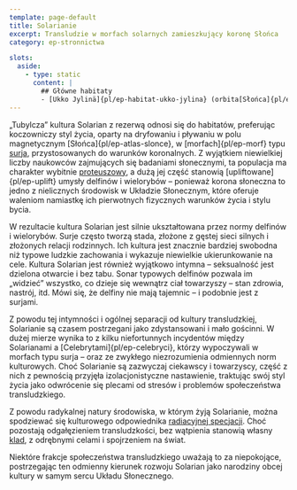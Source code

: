 ```yaml
---
template: page-default
title: Solarianie
excerpt: Transludzie w morfach solarnych zamieszkujący koronę Słońca
category: ep-stronnictwa

slots:
  aside:
    - type: static
      content: |
        ## Główne habitaty
        - [Ukko Jylinä]{pl/ep-habitat-ukko-jylina} (orbita[Słońca]{pl/ep-atlas-slonce})
---
```

„Tubylcza” kultura Solarian z rezerwą odnosi się do habitatów, preferując koczowniczy styl życia, oparty na dryfowaniu i pływaniu w polu magnetycznym [Słońca]{pl/ep-atlas-slonce}, w [morfach]{pl/ep-morf} typu [surja](#), przystosowanych do warunków koronalnych. Z wyjątkiem niewielkiej liczby naukowców zajmujących się badaniami słonecznymi, ta populacja ma charakter wybitnie [proteuszowy](#), a dużą jej część stanowią [upliftowane]{pl/ep-uplift} umysły delfinów i wielorybów – ponieważ korona słoneczna to jedno z nielicznych środowisk w Układzie Słonecznym, które oferuje waleniom namiastkę ich pierwotnych fizycznych warunków życia i stylu bycia.

W rezultacie kultura Solarian jest silnie ukształtowana przez normy delfinów i wielorybów. Surje często tworzą stada, złożone z gęstej sieci silnych i złożonych relacji rodzinnych. Ich kultura jest znacznie bardziej swobodna niż typowe ludzkie zachowania i wykazuje niewielkie ukierunkowanie na cele. Kultura Solarian jest również wyjątkowo intymna – seksualność jest dzielona otwarcie i bez tabu. Sonar typowych delfinów pozwala im „widzieć” wszystko, co dzieje się wewnątrz ciał towarzyszy – stan zdrowia, nastrój, itd. Mówi się, że delfiny nie mają tajemnic – i podobnie jest z surjami.

Z powodu tej intymności i ogólnej separacji od kultury transludzkiej, Solarianie są czasem postrzegani jako zdystansowani i mało gościnni. W dużej mierze wynika to z kilku niefortunnych incydentów między Solarianami a [Celebrytami]{pl/ep-celebryci}, którzy wypoczywali w morfach typu surja – oraz ze zwykłego niezrozumienia odmiennych norm kulturowych. Choć Solarianie są zazwyczaj ciekawscy i towarzyscy, część z nich z pewnością przyjęła izolacjonistyczne nastawienie, traktując swój styl życia jako odwrócenie się plecami od stresów i problemów społeczeństwa transludzkiego.

Z powodu radykalnej natury środowiska, w którym żyją Solarianie, można spodziewać się kulturowego odpowiednika [radiacyjnej specjacji](https://pl.wikipedia.org/wiki/Specjacja_radiacyjna). Choć pozostają odgałęzieniem transludzkości, bez wątpienia stanowią własny [klad](https://pl.wikipedia.org/wiki/Klad), z odrębnymi celami i spojrzeniem na świat.

Niektóre frakcje społeczeństwa transludzkiego uważają to za niepokojące, postrzegając ten odmienny kierunek rozwoju Solarian jako narodziny obcej kultury w samym sercu Układu Słonecznego.
